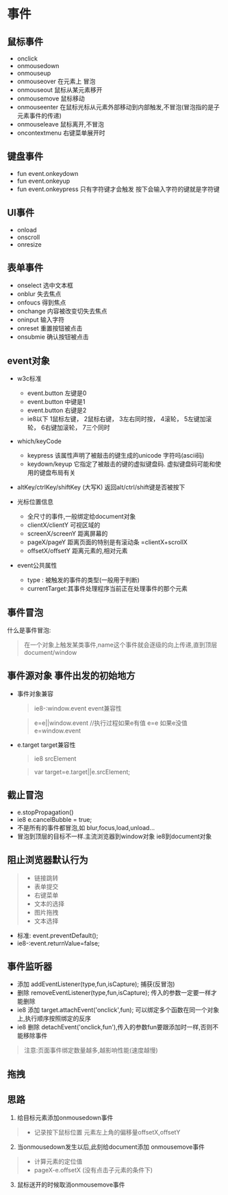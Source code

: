 # 事件
## 鼠标事件
- onclick
- onmousedown
- onmouseup
- onmouseover 在元素上 冒泡
- onmouseout 鼠标从某元素移开
- onmousemove 鼠标移动
- onmouseenter 在鼠标光标从元素外部移动到内部触发,不冒泡(冒泡指的是子元素事件的传递)
- onmouseleave 鼠标离开,不冒泡
- oncontextmenu 右键菜单展开时
## 键盘事件
- fun event.onkeydown
- fun event.onkeyup
- fun event.onkeypress 只有字符键才会触发  按下会输入字符的键就是字符键

## UI事件
- onload
- onscroll
- onresize

## 表单事件
- onselect 选中文本框
- onblur    失去焦点
- onfoucs   得到焦点
- onchange  内容被改变切失去焦点
- oninput   输入字符
- onreset   重置按钮被点击
- onsubmie  确认按钮被点击

## event对象
- w3c标准
    - event.button 左键是0
    - event.button 中键是1
    - event.button 右键是2
    - ie8以下 1鼠标左键， 2鼠标右键， 3左右同时按， 4滚轮， 5左键加滚轮， 6右键加滚轮， 7三个同时
- which/keyCode
    - keypress 该属性声明了被敲击的键生成的unicode 字符吗(ascii码)
    - keydown/keyup 它指定了被敲击的键的虚拟键盘码. 虚拟键盘码可能和使用的键盘布局有关
- altKey/ctrlKey/shiftKey (大写K) 返回alt/ctrl/shift键是否被按下

- 光标位置信息
    - 全尺寸的事件,一般绑定给document对象
    - clientX/clientY   可视区域的
    - screenX/screenY  距离屏幕的
    - pageX/pageY       距离页面的特别是有滚动条 =clientX+scrollX
    - offsetX/offsetY   距离元素的,相对元素
- event公共属性
    - type : 被触发的事件的类型(一般用于判断)
    - currentTarget:其事件处理程序当前正在处理事件的那个元素

## 事件冒泡
什么是事件冒泡:
> 在一个对象上触发某类事件,name这个事件就会逐级的向上传递,直到顶层document/window


## 事件源对象 事件出发的初始地方
- 事件对象兼容
    > ie8-:window.event  event兼容性

    > e=e||window.event //执行过程如果e有值 e=e 如果e没值 e=window.event
- e.target target兼容性
    > ie8 srcElement

    > var target=e.target||e.srcElement;

## 截止冒泡
- e.stopPropagation()
- ie8 e.cancelBubble = true;
- 不是所有的事件都冒泡,如 blur,focus,load,unload...
- 冒泡到顶层的目标不一样.主流浏览器到window对象 ie8到document对象

## 阻止浏览器默认行为
>  - 链接跳转
>  - 表单提交
>  - 右键菜单
>  - 文本的选择
>  - 图片拖拽
>  - 文本选择

- 标准: event.preventDefault();
- ie8-:event.returnValue=false;


## 事件监听器
- 添加 addEventListener(type,fun,isCapture); 捕获(反冒泡)
- 删除 removeEventListener(type,fun,isCapture); 传入的参数一定要一样才能删除
- ie8 添加 target.attachEvent('onclick',fun); 可以绑定多个函数在同一个对象上,执行顺序按照绑定的反序
- ie8 删除 detachEvent('onclick,fun'),传入的参数fun要跟添加时一样,否则不能移除事件
>  注意:页面事件绑定数量越多,越影响性能(速度越慢)

## 拖拽

## 思路
1. 给目标元素添加onmousedown事件
  > - 记录按下鼠标位置 元素左上角的偏移量offsetX,offsetY

2. 当onmousedown发生以后,此刻给document添加 onmousemove事件
  > - 计算元素的定位值
  > - pageX-e.offsetX (没有点击子元素的条件下)
3. 鼠标送开的时候取消onmousemove事件
